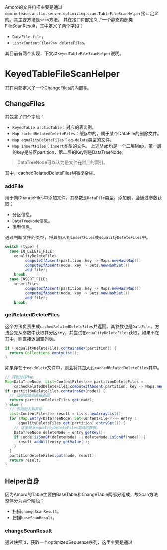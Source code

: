 Amoro的文件扫描主要是通过`com.netease.arctic.server.optimizing.scan.TableFileScanHelper`接口定义的。其主要方法是`scan`方法。
其在接口内部定义了一个静态内部类FileScanResult，其中定义了两个字段：
- `DataFile file`。
- `List<ContentFile<?>> deleteFiles`。

其目前有两个实现，下文以`KeyedTableFileScanHelper`说明。

# KeyedTableFileScanHelper
其在内部定义了一个ChangeFiles的内部类。
## ChangeFiles
其包含了四个字段：
- `KeyedTable arcticTable`：对应的表实例。
- `Map cachedRelatedDeleteFiles`：缓存中的，属于某个DataFile的删除文件。
- `Map equalityDeleteFiles`：`eq-delete`类型的文件。
- `Map insertFiles`：`insert`类型的文件。
上述Map均是一个二层Map，第一层的key是分区partition，第二层的Key则是DataTreeNode。

> DataTreeNode可以认为是文件在树上的索引。

其中，cachedRelatedDeleteFiles稍微复杂些。

### addFile
用于向ChangeFiles中添加文件，其参数是`DataFile`类型。添加前，会通过参数获取：
- 分区信息。
- `DataTreeNode`信息。
- 类型信息。

通过判断文件的类型，将其加入到`insertFiles`或`equalityDeleteFiles`中。

```java
switch (type) {  
  case EQ_DELETE_FILE:  
    equalityDeleteFiles  
        .computeIfAbsent(partition, key -> Maps.newHashMap())  
        .computeIfAbsent(node, key -> Sets.newHashSet())  
        .add(file);  
    break;  
  case INSERT_FILE:  
    insertFiles  
        .computeIfAbsent(partition, key -> Maps.newHashMap())  
        .computeIfAbsent(node, key -> Sets.newHashSet())  
        .add(file);  
    break;
```

### getRelatedDeleteFiles
这个方法负责生成`cachedRelatedDeleteFiles`并返回。其参数也是`DataFile`。方法会先从参数中获取其分区key，并尝试在`equalityDeleteFiles`获取，如果不在其中，则直接返回空列表。

```java
if (!equalityDeleteFiles.containsKey(partition)) {  
  return Collections.emptyList();  
}
```

如果存在于`eq-delete`文件中，则会将其加入到`cachedRelatedDeleteFiles`其中。

```java
// 得到分区Map
Map<DataTreeNode, List<ContentFile<?>>> partitionDeleteFiles =  
    cachedRelatedDeleteFiles.computeIfAbsent(partition, key -> Maps.newHashMap());
if (partitionDeleteFiles.containsKey(node)) {  
  // 已经加过则直接返回
  return partitionDeleteFiles.get(node);  
} else {  
  // 否则加入到其中
  List<ContentFile<?>> result = Lists.newArrayList();  
  for (Map.Entry<DataTreeNode, Set<ContentFile<?>>> entry :  
      equalityDeleteFiles.get(partition).entrySet()) { 
    // 这里是从equalityDeleteFiles取得的数据。
    DataTreeNode deleteNode = entry.getKey();  
    if (node.isSonOf(deleteNode) || deleteNode.isSonOf(node)) {  
      result.addAll(entry.getValue());  
    }  
  }  
  partitionDeleteFiles.put(node, result);  
  return result;  
}
```



## Helper自身
因为Amoro的Table主要由BaseTable和ChangeTable两部分组成，故Scan方法整体分为两个阶段：
- 扫描`changeScanResult`。
- 扫描`baseScanResult`。
### changeScanResult
通过快照id，获取一个optimizedSequence序列，这里主要是通过